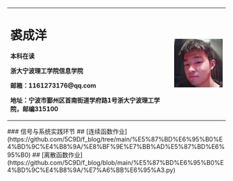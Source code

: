 <table border="0">
  <tr>
    <td width="75%">
      <h1>裘成洋</h1>
      <p><b>本科在读</b></p>
      <p><b>浙大宁波理工学院信息学院</b></p>
      <p><b>邮箱：1161273176@qq.com</b></p>
      <p><b>地址：宁波市鄞州区首南街道学府路1号浙大宁波理工学院，邮编315100</b></p>
    </td>
    <td width="25%">
      <img src="/C744A832D269EB7C565282FF893E832B.jpg" width="100%">
    </td>
  </tr>
</table>
### 信号与系统实践环节
## [连续函数作业](https://github.com/5C9D/f_blog/tree/main/%E5%87%BD%E6%95%B0%E4%BD%9C%E4%B8%9A/%E8%BF%9E%E7%BB%AD%E5%87%BD%E6%95%B0)
## [离散函数作业](https://github.com/5C9D/f_blog/blob/main/%E5%87%BD%E6%95%B0%E4%BD%9C%E4%B8%9A/%E7%A6%BB%E6%95%A3.py)
